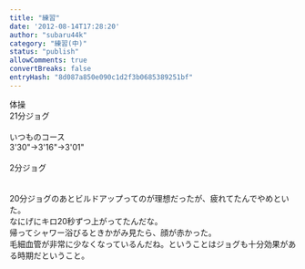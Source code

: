 ```yaml
---
title: "練習"
date: '2012-08-14T17:28:20'
author: "subaru44k"
category: "練習(中)"
status: "publish"
allowComments: true
convertBreaks: false
entryHash: "8d087a850e090c1d2f3b0685389251bf"
---
```

体操<br>
21分ジョグ<br>
<br>
いつものコース<br>
3'30"→3'16"→3'01"<br>
<br>
2分ジョグ<br>
<br>
<br>
20分ジョグのあとビルドアップってのが理想だったが、疲れてたんでやめといた。<br>
なにげにキロ20秒ずつ上がってたんだな。<br>
帰ってシャワー浴びるときかがみ見たら、顔が赤かった。<br>
毛細血管が非常に少なくなっているんだね。ということはジョグも十分効果がある時期だということ。
